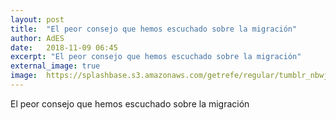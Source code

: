 ```yaml
---
layout: post
title:  "El peor consejo que hemos escuchado sobre la migración"
author: AdES
date:   2018-11-09 06:45
excerpt: "El peor consejo que hemos escuchado sobre la migración"
external_image: true
image:  https://splashbase.s3.amazonaws.com/getrefe/regular/tumblr_nbwjthbGhE1slhhf0o1_1280.jpg
---
```

El peor consejo que hemos escuchado sobre la migración